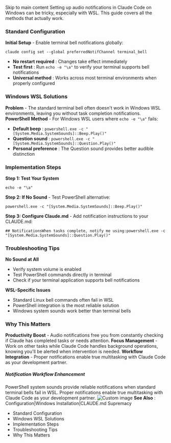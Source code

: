Skip to main content
Setting up audio notifications in Claude Code on Windows can be tricky, especially with WSL. This guide covers all the methods that actually work.
### Standard Configuration​
**Initial Setup** - Enable terminal bell notifications globally:
```
claude config set --global preferredNotifChannel terminal_bell
```

  * **No restart required** : Changes take effect immediately
  * **Test first** : Run `echo -e "\a"` to verify your terminal supports bell notifications
  * **Universal method** : Works across most terminal environments when properly configured


### Windows WSL Solutions​
**Problem** - The standard terminal bell often doesn't work in Windows WSL environments, leaving you without task completion notifications.
**PowerShell Method** - For Windows WSL users where `echo -e "\a"` fails:
  * **Default beep** : `powershell.exe -c "[System.Media.SystemSounds]::Beep.Play()"`
  * **Question sound** : `powershell.exe -c "[System.Media.SystemSounds]::Question.Play()"`
  * **Personal preference** : The Question sound provides better audible distinction


### Implementation Steps​
**Step 1: Test Your System**
```
echo -e "\a"
```

**Step 2: If No Sound** - Test PowerShell alternative:
```
powershell.exe -c "[System.Media.SystemSounds]::Beep.Play()"
```

**Step 3: Configure Claude.md** - Add notification instructions to your CLAUDE.md:
```
## NotificationsWhen tasks complete, notify me using:powershell.exe -c "[System.Media.SystemSounds]::Question.Play()"
```

### Troubleshooting Tips​
**No Sound at All**
  * Verify system volume is enabled
  * Test PowerShell commands directly in terminal
  * Check if your terminal application supports bell notifications


**WSL-Specific Issues**
  * Standard Linux bell commands often fail in WSL
  * PowerShell integration is the most reliable solution
  * Windows system sounds work better than terminal bells


### Why This Matters​
**Productivity Boost** - Audio notifications free you from constantly checking if Claude has completed tasks or needs attention.
**Focus Management** - Work on other tasks while Claude Code handles background operations, knowing you'll be alerted when intervention is needed.
**Workflow Integration** - Proper notifications enable true multitasking with Claude Code as your development partner.
##### Notification Workflow Enhancement
PowerShell system sounds provide reliable notifications when standard terminal bells fail in WSL. Proper notifications enable true multitasking with Claude Code as your development partner.
![Custom image](https://www.claudelog.com/img/discovery/025.png)
**See Also** : Configuration|Windows Installation|CLAUDE.md Supremacy
  * Standard Configuration
  * Windows WSL Solutions
  * Implementation Steps
  * Troubleshooting Tips
  * Why This Matters


